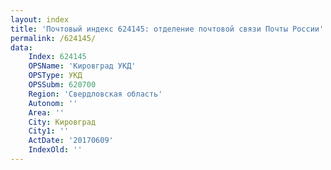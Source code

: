 ```yaml
---
layout: index
title: 'Почтовый индекс 624145: отделение почтовой связи Почты России'
permalink: /624145/
data:
    Index: 624145
    OPSName: 'Кировград УКД'
    OPSType: УКД
    OPSSubm: 620700
    Region: 'Свердловская область'
    Autonom: ''
    Area: ''
    City: Кировград
    City1: ''
    ActDate: '20170609'
    IndexOld: ''
---
```


